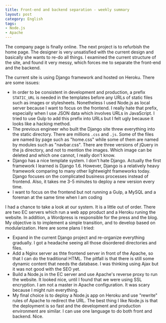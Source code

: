 ```yaml
---
title: Front-end and backend separation - weekly summary
layout: post
category: English
tags:
- Node.js
- Apache
---
```


The company page is finally online. The next project is to refurbish the home page. The designer is very unsatisfied with the current design and basically she wants to re-do all things. I examined the current structure of the site, and found it very messy, which forces me to separate the front-end and the backend.

The current site is using Django framework and hosted on Heroku. There are some issues:

- In order to be consistent in development and production, a prefix `STATIC_URL` is needed in the templates before any URLs of static files such as images or stylesheets. Nonetheless I used Node.js as local server because I want to focus on the frontend. I really hate that prefix, especially when I use JSON data which involves URLs in JavaScript. I tried to use Gulp to add this prefix into URLs but I felt ugly because it looks like a hacking method.
- The previous engineer who built the Django site threw everything into the static directory. There are millions `.css` and `.js`. Some of the files are named by page such as "home.css" while some of them are named by modules such as "navbar.css". There are three versions of jQuery in the js directory, and not to mention the images. Which image can be deleted and which one cannot, I really don't know.
- Django has a nice template system. I don't hate Django. Actually the first framework I learned is Django 1.6. However, Django is a relatively heavy framework comparing to many other lightweight frameworks today. Django focuses on the complicated business processes instead of frontend. Also, it takes me 3-5 minutes to deploy a new version every time.
- I want to focus on the frontend but not running a Gulp, a MySQL and a foreman at the same time when I am coding

I had a chance to take a look at our system. It is a little out of order. There are two EC servers which run a web app product and a Heroku runing the website. In addition, a Wordpress is responsible for the press and the blog. My objective is to implement a simple transition, and to develop based on modularization. Here are some plans I tried:

- Expand in the current Django project and re-organize everything gradually. I got a headache seeing all those disordered directories and files.
- Add a Nginx server as thte frontend server in front of the Apache, so that I can do the traditional HTML. The pitfall is that there is still some dynamic content that needs the database. I was thinking using Ajax but it was not good with the SEO yet.
- Build a Node.js in the EC server and use Apache's reverse proxy to run the website. It looked nice, until I found that we were using SSL encryption. I am not a master in Apache configuration. It was scary because I might ruin everything.
- My final choice is to deploy a Node.js app on Heroku and use "rewrite" rules of Apache to redirect the URL. The best thing I like Node.js is that the deployment is so fast and the development and production environment are similar. I can use one language to do both front and backend. Nice.
